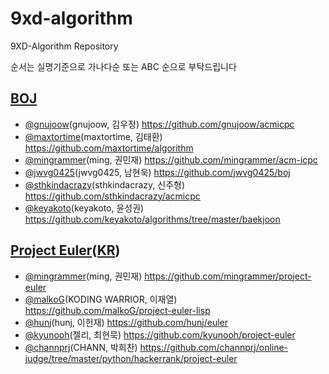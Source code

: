 # 9xd-algorithm
9XD-Algorithm Repository

순서는 실명기준으로 가나다순 또는 ABC 순으로 부탁드립니다


## [BOJ](https://www.acmicpc.net/)
- [@gnujoow](https://github.com/gnujoow)(gnujoow, 김우정) https://github.com/gnujoow/acmicpc
- [@maxtortime](https://github.com/maxtortime/algorithm)(maxtortime, 김태환) https://github.com/maxtortime/algorithm
- [@mingrammer](https://github.com/mingrammer)(ming, 권민재) https://github.com/mingrammer/acm-icpc
- [@jwvg0425](https://github.com/jwvg0425)(jwvg0425, 남현욱) https://github.com/jwvg0425/boj
- [@sthkindacrazy](https://github.com/sthkindacrazy)(sthkindacrazy, 신주형) https://github.com/sthkindacrazy/acmicpc
- [@keyakoto](https://github.com/keyakoto)(keyakoto, 윤성권) https://github.com/keyakoto/algorithms/tree/master/baekjoon

## [Project Euler](https://projecteuler.net/)([KR](http://euler.synap.co.kr/))
- [@mingrammer](https://github.com/mingrammer)(ming, 권민재) https://github.com/mingrammer/project-euler
- [@malkoG](https://github.com/malkoG)(KODING WARRIOR, 이재열) https://github.com/malkoG/project-euler-lisp
- [@hunj](https://github.com/hunj)(hunj, 이헌재) https://github.com/hunj/euler
- [@kyunooh](https://github.com/kyunooh)(젤리, 최현묵) https://github.com/kyunooh/project-euler 
- [@channprj](https://github.com/channprj)(CHANN, 박희찬) https://github.com/channprj/online-judge/tree/master/python/hackerrank/project-euler
